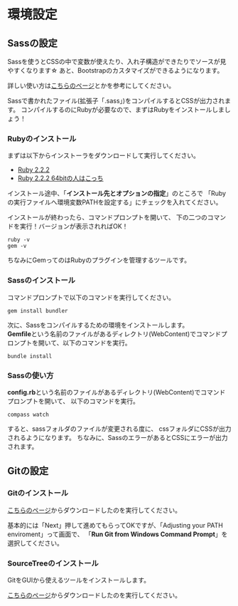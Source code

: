 # 環境設定

## Sassの設定

Sassを使うとCSSの中で変数が使えたり、入れ子構造ができたりでソースが見やすくなります☆
あと、Bootstrapのカスタマイズができるようになります。

詳しい使い方は[こちらのページ](http://www.atmarkit.co.jp/ait/articles/1402/17/news102_2.html)とかを参考にしてください。

Sassで書かれたファイル(拡張子「.sass」)をコンパイルするとCSSが出力されます。
コンパイルするのにRubyが必要なので、まずはRubyをインストールしましょう！

### Rubyのインストール

まずは以下からインストーラをダウンロードして実行してください。

+ [Ruby 2.2.2](http://dl.bintray.com/oneclick/rubyinstaller/rubyinstaller-2.2.2.exe)
+ [Ruby 2.2.2 64bitの人はこっち](http://dl.bintray.com/oneclick/rubyinstaller/rubyinstaller-2.2.2-x64.exe)

インストール途中、「**インストール先とオプションの指定**」のところで
「Rubyの実行ファイルへ環境変数PATHを設定する」にチェックを入れてください。

インストールが終わったら、コマンドプロンプトを開いて、
下の二つのコマンドを実行！バージョンが表示されればOK！

```
ruby -v
gem -v
```

ちなみにGemってのはRubyのプラグインを管理するツールです。

### Sassのインストール

コマンドプロンプトで以下のコマンドを実行してください。

```
gem install bundler
```

次に、Sassをコンパイルするための環境をインストールします。  
**Gemfile**という名前のファイルがあるディレクトリ(WebContent)でコマンドプロンプトを開いて、以下のコマンドを実行。

```
bundle install
```


### Sassの使い方

**config.rb**という名前のファイルがあるディレクトリ(WebContent)でコマンドプロンプトを開いて、
以下のコマンドを実行。

```
compass watch
```

すると、sassフォルダのファイルが変更される度に、
cssフォルダにCSSが出力されるようになります。
ちなみに、SassのエラーがあるとCSSにエラーが出力されます。

## Gitの設定

### Gitのインストール

[こちらのページ](https://git-scm.com/download/win)からダウンロードしたのを実行してください。

基本的には「Next」押して進めてもらってOKですが、「Adjusting your PATH enviroment」って画面で、
「**Run Git from Windows Command Prompt**」を選択してください。

### SourceTreeのインストール

GitをGUIから使えるツールをインストールします。

[こちらのページ](https://www.sourcetreeapp.com/)からダウンロードしたのを実行してください。